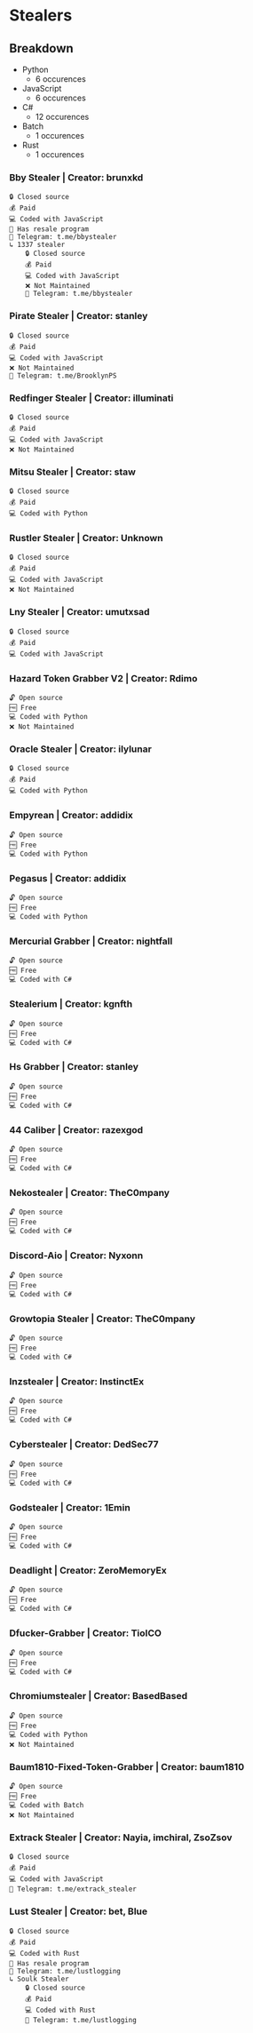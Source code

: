 # Stealers
## Breakdown
- Python
    - 6 occurences
- JavaScript
    - 6 occurences
- C#
    - 12 occurences
- Batch
    - 1 occurences
- Rust
    - 1 occurences
### Bby Stealer | Creator: brunxkd
    🔒 Closed source
    💰 Paid
    💻 Coded with JavaScript 
    💸 Has resale program
    💬 Telegram: t.me/bbystealer
    ↳ 1337 stealer
        🔒 Closed source
        💰 Paid
        💻 Coded with JavaScript 
        ❌ Not Maintained
        💬 Telegram: t.me/bbystealer
### Pirate Stealer | Creator: stanley
    🔒 Closed source
    💰 Paid
    💻 Coded with JavaScript 
    ❌ Not Maintained
    💬 Telegram: t.me/BrooklynPS
### Redfinger Stealer | Creator: illuminati
    🔒 Closed source
    💰 Paid
    💻 Coded with JavaScript 
    ❌ Not Maintained
### Mitsu Stealer | Creator: staw
    🔒 Closed source
    💰 Paid
    💻 Coded with Python 
### Rustler Stealer | Creator: Unknown
    🔒 Closed source
    💰 Paid
    💻 Coded with JavaScript 
    ❌ Not Maintained
### Lny Stealer | Creator: umutxsad
    🔒 Closed source
    💰 Paid
    💻 Coded with JavaScript 
### Hazard Token Grabber V2 | Creator: Rdimo
    🔓 Open source
    🆓 Free
    💻 Coded with Python 
    ❌ Not Maintained
### Oracle Stealer | Creator: ilylunar
    🔒 Closed source
    💰 Paid
    💻 Coded with Python 
### Empyrean | Creator: addidix
    🔓 Open source
    🆓 Free
    💻 Coded with Python 
### Pegasus | Creator: addidix
    🔓 Open source
    🆓 Free
    💻 Coded with Python 
### Mercurial Grabber | Creator: nightfall
    🔓 Open source
    🆓 Free
    💻 Coded with C# 
### Stealerium | Creator: kgnfth
    🔓 Open source
    🆓 Free
    💻 Coded with C# 
### Hs Grabber | Creator: stanley
    🔓 Open source
    🆓 Free
    💻 Coded with C# 
### 44 Caliber | Creator: razexgod
    🔓 Open source
    🆓 Free
    💻 Coded with C# 
### Nekostealer | Creator: TheC0mpany
    🔓 Open source
    🆓 Free
    💻 Coded with C# 
### Discord-Aio | Creator: Nyxonn
    🔓 Open source
    🆓 Free
    💻 Coded with C# 
### Growtopia Stealer | Creator: TheC0mpany
    🔓 Open source
    🆓 Free
    💻 Coded with C# 
### Inzstealer | Creator: InstinctEx
    🔓 Open source
    🆓 Free
    💻 Coded with C# 
### Cyberstealer | Creator: DedSec77
    🔓 Open source
    🆓 Free
    💻 Coded with C# 
### Godstealer | Creator: 1Emin
    🔓 Open source
    🆓 Free
    💻 Coded with C# 
### Deadlight | Creator: ZeroMemoryEx
    🔓 Open source
    🆓 Free
    💻 Coded with C# 
### Dfucker-Grabber | Creator: TioICO
    🔓 Open source
    🆓 Free
    💻 Coded with C# 
### Chromiumstealer | Creator: BasedBased
    🔓 Open source
    🆓 Free
    💻 Coded with Python 
    ❌ Not Maintained
### Baum1810-Fixed-Token-Grabber | Creator: baum1810
    🔓 Open source
    🆓 Free
    💻 Coded with Batch 
    ❌ Not Maintained
### Extrack Stealer | Creator: Nayia, imchiral, ZsoZsov
    🔒 Closed source
    💰 Paid
    💻 Coded with JavaScript 
    💬 Telegram: t.me/extrack_stealer
### Lust Stealer | Creator: bet, Blue
    🔒 Closed source
    💰 Paid
    💻 Coded with Rust 
    💸 Has resale program
    💬 Telegram: t.me/lustlogging
    ↳ Soulk Stealer
        🔒 Closed source
        💰 Paid
        💻 Coded with Rust 
        💬 Telegram: t.me/lustlogging
